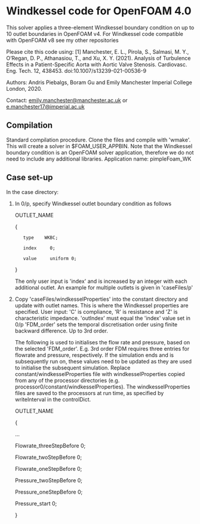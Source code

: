 #	Windkessel code for OpenFOAM 4.0

This solver applies a three-element Windkessel boundary condition on up to 10 outlet boundaries in OpenFOAM v4. For Windkessel code compatible with OpenFOAM v8 see my other repositories

Please cite this code using:
[1] Manchester, E. L., Pirola, S., Salmasi, M. Y., O’Regan, D. P., Athanasiou, T., and Xu,
X. Y. (2021). Analysis of Turbulence Effects in a Patient-Specific Aorta with
Aortic Valve Stenosis. Cardiovasc. Eng. Tech. 12, 438453. doi:10.1007/s13239-021-00536-9

Authors: Andris Piebalgs, Boram Gu and Emily Manchester Imperial College London, 2020.

Contact: emily.manchester@manchester.ac.uk or e.manchester17@imperial.ac.uk

## Compilation

Standard compilation procedure.
Clone the files and compile with 'wmake'. This will create a solver in $FOAM_USER_APPBIN.
Note that the Windkessel boundary condition is an OpenFOAM solver application, therefore we do not need to include any additional libraries.
Application name: pimpleFoam_WK

## Case set-up
In the case directory:

1. In 0/p, specify Windkessel outlet boundary condition as follows

    OUTLET_NAME
    
    {
	      
	      type    WKBC;
	      
	      index		0;
	      
	      value		uniform 0;
	      
    }

    The only user input is 'index' and is increased by an integer with each additional outlet.
    An example for multiple outlets is given in 'caseFiles/p'

2. Copy 'caseFiles/windkesselProperties' into the constant directory and update with outlet names.
   This is where the Windkessel properties are specified.
   User input:
   'C' is compliance, 'R' is resistance and 'Z' is characteristic impedance.
   'outIndex' must equal the 'index' value set in 0/p
   'FDM_order' sets the temporal discretisation order using finite backward difference. Up to 3rd order.

    The following is used to initialises the flow rate and pressure, based on the selected 'FDM_order'. E.g. 3rd order FDM requires three entries for flowrate and pressure, respectively.
    If the simulation ends and is subsequently run on, these values need to be updated as they are used to initialise the subsequent simulation. Replace constant/windkesselProperties file with windkesselProperties copied from any of the processor directories (e.g. processor0/constant/windkesselProperties). The windkesselProperties files are saved to the processors at run time, as specified by writeInterval in the controlDict.

    OUTLET_NAME
    
    {
    
    ...

    Flowrate_threeStepBefore      	0;
    
    Flowrate_twoStepBefore        	0;
    
    Flowrate_oneStepBefore        	0;
    
    Pressure_twoStepBefore        	0;
    
    Pressure_oneStepBefore        	0;
    
    Pressure_start                	0;
    
    }
